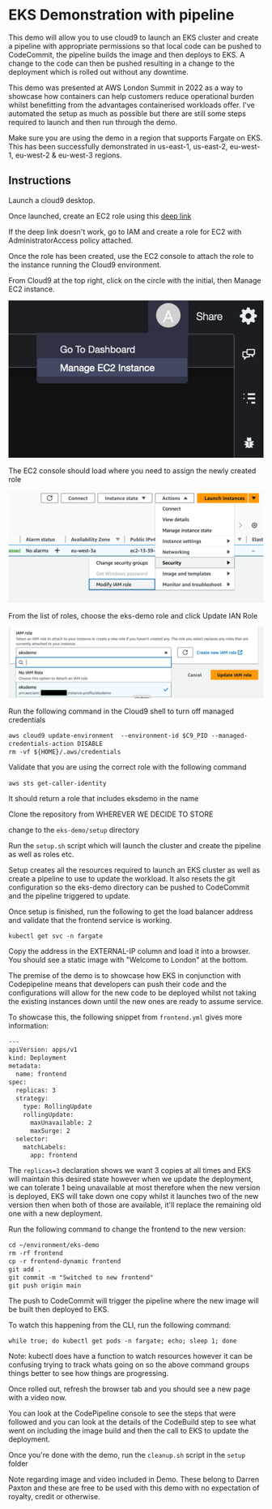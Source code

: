 # EKS Demonstration with pipeline

This demo will allow you to use cloud9 to launch an EKS cluster and create a pipeline with appropriate permissions so that local code can be pushed to CodeCommit, the pipeline builds the image and then deploys to EKS. 
A change to the code can then be pushed resulting in a change to the deployment which is rolled out without any downtime. 

This demo was presented at AWS London Summit in 2022 as a way to showcase how containers can help customers reduce operational burden whilst benefitting from the advantages containerised workloads offer. I've automated the setup as much as possible but there are still some steps required to launch and then run through the demo. 

Make sure you are using the demo in a region that supports Fargate on EKS. This has been successfully demonstrated in us-east-1, us-east-2, eu-west-1, eu-west-2 & eu-west-3 regions. 

## Instructions

Launch a cloud9 desktop.

Once launched, create an EC2 role using this [deep link](https://console.aws.amazon.com/iam/home#/roles$new?step=review&commonUseCase=EC2%2BEC2&selectedUseCase=EC2&policies=arn:aws:iam::aws:policy%2FAdministratorAccess&roleName=eksdemo) 

If the deep link doesn't work, go to IAM and create a role for EC2 with AdministratorAccess policy attached. 

Once the role has been created, use the EC2 console to attach the role to the instance running the Cloud9 environment.

From Cloud9 at the top right, click on the circle with the initial, then Manage EC2 instance. 

![](images/cloud9_1.png)

The EC2 console should load where you need to assign the newly created role

![](images/cloud9_2.png)

From the list of roles, choose the eks-demo role and click Update IAN Role

![](images/cloud9_3.png)


Run the following command in the Cloud9 shell to turn off managed credentials


```
aws cloud9 update-environment  --environment-id $C9_PID --managed-credentials-action DISABLE
rm -vf ${HOME}/.aws/credentials

```

Validate that you are using the correct role with the following command

```aws sts get-caller-identity```

It should return a role that includes eksdemo in the name 

Clone the repository from WHEREVER WE DECIDE TO STORE

change to the `eks-demo/setup` directory

Run the `setup.sh` script which will launch the cluster and create the pipeline as well as roles etc. 

Setup creates all the resources required to launch an EKS cluster as well as create a pipeline to use to update the workload. It also resets the git configuration so the eks-demo directory can be pushed to CodeCommit and the pipeline triggered to update. 

Once setup is finished, run the following to get the load balancer address and validate that the frontend service is working.

```
kubectl get svc -n fargate
```

Copy the address in the EXTERNAL-IP column and load it into a browser. You should see a static image with "Welcome to London" at the bottom.

The premise of the demo is to showcase how EKS in conjunction with Codepipeline means that developers can push their code and the configurations will allow for the new code to be deployed whilst not taking the existing instances down until the new ones are ready to assume service. 

To showcase this, the following snippet from `frontend.yml` gives more information:

```
---
apiVersion: apps/v1
kind: Deployment
metadata:
  name: frontend
spec:
  replicas: 3
  strategy:
    type: RollingUpdate
    rollingUpdate:
      maxUnavailable: 2
      maxSurge: 2
  selector:
    matchLabels:
      app: frontend
```

The `replicas=3` declaration shows we want 3 copies at all times and EKS will maintain this desired state however when we update the deployment, we can tolerate 1 being unavailable at most therefore when the new version is deployed, EKS will take down one copy whilst it launches two of the new version then when both of those are available, it'll replace the remaining old one with a new deployment. 

Run the following command to change the frontend to the new version:

```
cd ~/environment/eks-demo
rm -rf frontend
cp -r frontend-dynamic frontend
git add .
git commit -m "Switched to new frontend"
git push origin main 
```

The push to CodeCommit will trigger the pipeline where the new image will be built then deployed to EKS. 

To watch this happening from the CLI, run the following command: 

```
while true; do kubectl get pods -n fargate; echo; sleep 1; done
```

Note: kubectl does have a function to watch resources however it can be confusing trying to track whats going on so the above command groups things better to see how things are progressing. 

Once rolled out, refresh the browser tab and you should see a new page with a video now. 

You can look at the CodePipeline console to see the steps that were followed and you can look at the details of the CodeBuild step to see what went on including the image build and then the call to EKS to update the deployment. 

Once you're done with the demo, run the `cleanup.sh` script in the `setup` folder 

Note regarding image and video included in Demo. These belong to Darren Paxton and these are free to be used with this demo with no expectation of royalty, credit or otherwise. 